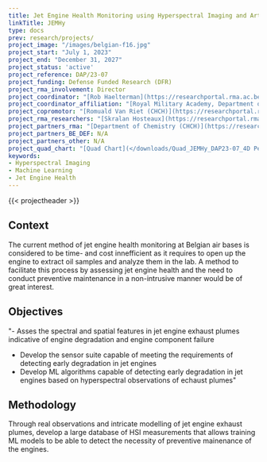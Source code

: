 ```yaml
---
title: Jet Engine Health Monitoring using Hyperspectral Imaging and Artificial Intelligence
linkTitle: JEMHy
type: docs
prev: research/projects/
project_image: "/images/belgian-f16.jpg"
project_start: "July 1, 2023"
project_end: "December 31, 2027"
project_status: 'active'
project_reference: DAP/23-07
project_funding: Defense Funded Research (DFR)
project_rma_involvement: Director
project_coordinator: "[Rob Haelterman](https://researchportal.rma.ac.be/en/persons/robby-haelterman)"
project_coordinator_affiliation: "[Royal Military Academy, Department of Mathematics (MWMW)](https://researchportal.rma.ac.be/en/organisations/mathematics)"
project_copromotor: "[Romuald Van Riet (CHCH)](https://researchportal.rma.ac.be/en/persons/romuald-van-riet)"
project_rma_researchers: "[Skralan Hosteaux](https://researchportal.rma.ac.be/en/persons/skralan-hosteaux)"
project_partners_rma: "[Department of Chemistry (CHCH)](https://researchportal.rma.ac.be/en/organisations/chemistry)"
project_partners_BE_DEF: N/A 
project_partners_other: N/A 
project_quad_chart: "[Quad Chart](</downloads/Quad_JEMHy_DAP23-07_4D Perception.pdf>)" 
keywords:
- Hyperspectral Imaging
- Machine Learning
- Jet Engine Health
---
```


{{< projectheader >}}

## Context
The current method of jet engine health monitoring at Belgian air bases is considered to be time- and cost innefficient as it requires to open up the engine to extract oil samples and analyze them in the lab. A method to facilitate this process by assessing jet engine health and the need to conduct preventive maintenance in a non-intrusive manner would be of great interest. 

## Objectives
"- Asses the spectral and spatial features in jet engine exhaust plumes indicative of engine degradation and engine component failure
- Develop the sensor suite capable of meeting the requirements of detecting early degradation in jet engines
- Develop ML algorithms capable of detecting early degradation in jet engines based on hyperspectral observations of echaust plumes"

## Methodology
Through real observations and intricate modelling of jet engine exhaust plumes, develop a large database of HSI measurements that allows training ML models to be able to detect the necessity of preventive mainenance of the engines. 